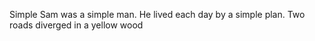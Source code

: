 Simple Sam was a simple man.
He lived each day by a simple plan.
Two roads diverged in a yellow wood 